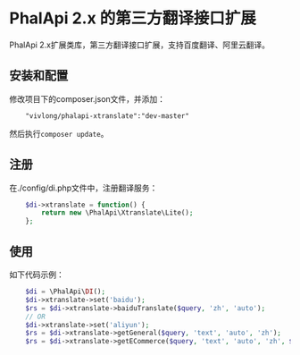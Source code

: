 # PhalApi 2.x 的第三方翻译接口扩展
PhalApi 2.x扩展类库，第三方翻译接口扩展，支持百度翻译、阿里云翻译。

## 安装和配置
修改项目下的composer.json文件，并添加：  
```
    "vivlong/phalapi-xtranslate":"dev-master"
```
然后执行```composer update```。  

## 注册
在./config/di.php文件中，注册翻译服务：  
```php
    $di->xtranslate = function() {
        return new \PhalApi\Xtranslate\Lite();
    };
```

## 使用
如下代码示例：
```php
    $di = \PhalApi\DI();
    $di->xtranslate->set('baidu');
    $rs = $di->xtranslate->baiduTranslate($query, 'zh', 'auto');
    // OR
    $di->xtranslate->set('aliyun');
    $rs = $di->xtranslate->getGeneral($query, 'text', 'auto', 'zh');
    $rs = $di->xtranslate->getECommerce($query, 'text', 'auto', 'zh', $scene);
```
